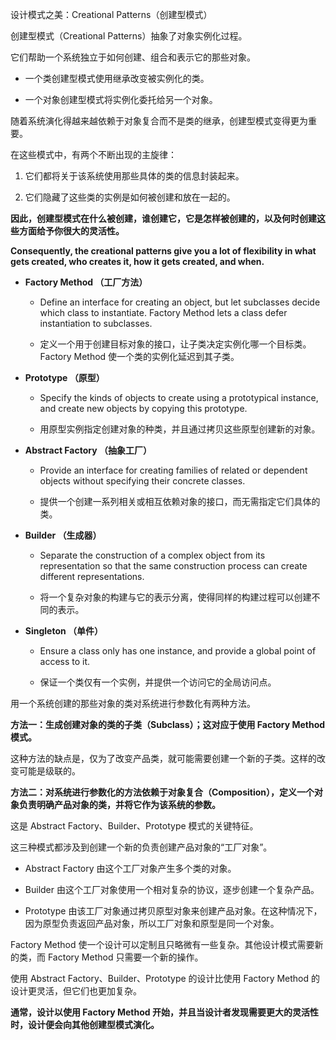 设计模式之美：Creational Patterns（创建型模式）

创建型模式（Creational Patterns）抽象了对象实例化过程。

它们帮助一个系统独立于如何创建、组合和表示它的那些对象。

-   一个类创建型模式使用继承改变被实例化的类。

-   一个对象创建型模式将实例化委托给另一个对象。

随着系统演化得越来越依赖于对象复合而不是类的继承，创建型模式变得更为重要。

在这些模式中，有两个不断出现的主旋律：

1.  它们都将关于该系统使用那些具体的类的信息封装起来。

2.  它们隐藏了这些类的实例是如何被创建和放在一起的。

**因此，创建型模式在什么被创建，谁创建它，它是怎样被创建的，以及何时创建这些方面给予你很大的灵活性。**

**Consequently, the creational patterns give you a lot of flexibility in what
gets created, who creates it, how it gets created, and when.**

-   **Factory Method （工厂方法）**

    -   Define an interface for creating an object, but let subclasses decide
        which class to instantiate. Factory Method lets a class defer
        instantiation to subclasses.

    -   定义一个用于创建目标对象的接口，让子类决定实例化哪一个目标类。Factory
        Method 使一个类的实例化延迟到其子类。

-   **Prototype （原型）**

    -   Specify the kinds of objects to create using a prototypical instance,
        and create new objects by copying this prototype.

    -   用原型实例指定创建对象的种类，并且通过拷贝这些原型创建新的对象。

-   **Abstract Factory （抽象工厂）**

    -   Provide an interface for creating families of related or dependent
        objects without specifying their concrete classes.

    -   提供一个创建一系列相关或相互依赖对象的接口，而无需指定它们具体的类。

-   **Builder （生成器）**

    -   Separate the construction of a complex object from its representation so
        that the same construction process can create different representations.

    -   将一个复杂对象的构建与它的表示分离，使得同样的构建过程可以创建不同的表示。

-   **Singleton （单件）**

    -   Ensure a class only has one instance, and provide a global point of
        access to it.

    -   保证一个类仅有一个实例，并提供一个访问它的全局访问点。

用一个系统创建的那些对象的类对系统进行参数化有两种方法。

**方法一：生成创建对象的类的子类（Subclass）；这对应于使用 Factory Method
模式。**

这种方法的缺点是，仅为了改变产品类，就可能需要创建一个新的子类。这样的改变可能是级联的。

**方法二：对系统进行参数化的方法依赖于对象复合（Composition），定义一个对象负责明确产品对象的类，并将它作为该系统的参数。**

这是 Abstract Factory、Builder、Prototype 模式的关键特征。

这三种模式都涉及到创建一个新的负责创建产品对象的“工厂对象”。

-   Abstract Factory 由这个工厂对象产生多个类的对象。

-   Builder 由这个工厂对象使用一个相对复杂的协议，逐步创建一个复杂产品。

-   Prototype
    由该工厂对象通过拷贝原型对象来创建产品对象。在这种情况下，因为原型负责返回产品对象，所以工厂对象和原型是同一个对象。

Factory Method 使一个设计可以定制且只略微有一些复杂。其他设计模式需要新的类，而
Factory Method 只需要一个新的操作。

使用 Abstract Factory、Builder、Prototype 的设计比使用 Factory Method
的设计更灵活，但它们也更加复杂。

**通常，设计以使用 Factory Method
开始，并且当设计者发现需要更大的灵活性时，设计便会向其他创建型模式演化。**
